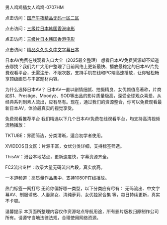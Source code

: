 男人鸡鸡插女人鸡鸡-0707HM

点击访问：<a href="https://bsdf-5f5.pages.dev/">国产午夜精品无码一区二区</a>

点击访问：<a href="https://tfda.pages.dev/">三级片日本韩国香港电影</a>

点击访问：<a href="https://gda-c7m.pages.dev/">三级片日本韩国香港电影</a>

点击访问：<a href="https://bered.pages.dev/">精品久久久久中文字幕日本</a>

日本AV免费在线观看入口大全（2025最全整理）
想看日本AV免费资源却不知道去哪找？我们为广大用户整理了目前网络上更新最快、播放最稳定的日本AV片免费观看平台，无需注册、不限次数，支持手机在线和PC端高速播放，让你轻松畅享顶级画质与丰富题材内容。

为什么选择日本AV？
日本AV一直以剧情细腻、拍摄精良、女优颜值高著称，片商如S1、Prestige、Moodyz、SOD等出品的影片质量极高，深受全球观众喜爱。从经典系列到素人流出，应有尽有。现在，通过我们的资源整合，你可以免费观看最新日本AV，体验最真实的视觉享受。

免费观看推荐平台
我们精选以下几个日本AV免费在线观看平台，均支持高清视频流畅播放：

TKTUBE：界面简洁，分类清晰，适合初学者使用。

XVIDEOS日文区：片源丰富，女优分类详细，支持标签筛选。

ThisAV：港台本地站点，更新速度快，字幕资源齐全。

FC2流出专栏：收录大量无码流出片段，真实度高。

一本道频道：高质量作品集中，支持1080P在线播放。

热门标签一网打尽
无论你偏好哪一类型，以下分类应有尽有：
无码流出、中文字幕AV、制服诱惑、人妻熟女、清纯萝莉、女优独家合集 等，每日持续更新，真实不卡顿。

温馨提示
本页面所整理内容仅作资源站点导航用途，所有影片版权归原制作公司所有。请遵守当地法律法规，合理使用网络资源。



<span style="display:none;">[Canonical link](https://github.com/inn234/34668 ）</span>
